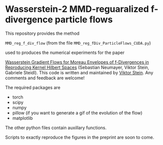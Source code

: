 Wasserstein-2 MMD-reguaralized f-divergence particle flows
=========================

This repository provides the method

`MMD_reg_f_div_flow` (from the file `MMD_reg_fDiv_ParticleFlows_CUDA.py`)

used to produces the numerical experiments for the paper

[Wasserstein Gradient Flows for Moreau Envelopes of f-Divergences in Reproducing Kernel Hilbert Spaces](https://arxiv.org/abs/2402.04613) (Sebastian Neumayer, Viktor Stein, Gabriele Steidl).
This code is written and maintained by [Viktor Stein](https://viktorajstein.github.io/). Any comments and feedback are welcome!

The required packages are

* torch
* scipy
* numpy
* pillow (if you want to generate a gif of the evolution of the flow)
* matplotlib

The other python files contain auxillary functions.

Scripts to exactly reproduce the figures in the preprint are soon to come.

